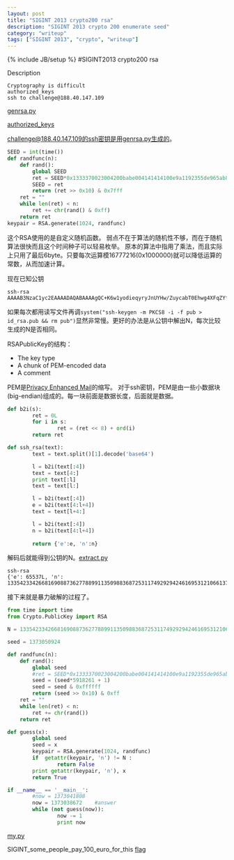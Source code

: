 ```yaml
---
layout: post
title: "SIGINT 2013 crypto200 rsa"
description: "SIGINT 2013 crypto 200 enumerate seed"
category: "writeup"
tags: ["SIGINT 2013", "crypto", "writeup"]
---
```

{% include JB/setup %}
#SIGINT2013 crypto200 rsa

Description

    Cryptography is difficult
    authorized_keys
    ssh to challenge@188.40.147.109

[genrsa.py](https://github.com/5lipper/CTF-Challenges/blob/master/SIGINT2013/crypto/rsa/genrsa.py)

[authorized_keys](https://github.com/5lipper/CTF-Challenges/blob/master/SIGINT2013/crypto/rsa/authorized_keys)

challenge@188.40.147.109的ssh密钥是用genrsa.py生成的。

```python
SEED = int(time())
def randfunc(n):
    def rand():
        global SEED
        ret = SEED*0x1333370023004200babe004141414100e9a1192355de965ab8cc1239cf015a4e35 + 1
        SEED = ret
        return (ret >> 0x10) & 0x7fff
    ret = ""
    while len(ret) < n:
        ret += chr(rand() & 0xff)
    return ret
keypair = RSA.generate(1024, randfunc)
```

这个RSA使用的是自定义随机函数。
弱点不在于算法的随机性不够，而在于随机算法很快而且这个时间种子可以轻易枚举。
原本的算法中指用了乘法，而且实际上只用了最后6byte。只要每次运算模16777216(0x1000000)就可以降低运算的常数，从而加速计算。

现在已知公钥

	ssh-rsa AAAAB3NzaC1yc2EAAAADAQABAAAAgQC+K6w1yodieqyryJnUYHw/ZuycabT0Ehwg4XFqZYfh/euE4QIXPJ23widXJUKIq8Gqwi5M/Pa+7/gAPeVcrcF65pUkeIYeZBXoAeDj0EqpFxiHdSB/K1Ovt/lIFmBG3hy+MVJLYfz6lBRxQwj+CJRkFX2Xf/5JyZWSK5UwXOlh0w==

如果每次都用读写文件再调`system("ssh-keygen -m PKCS8 -i -f pub > id_rsa.pub && rm pub")`显然非常慢。更好的办法是从公钥中解出N，每次比较生成的N是否相同。

RSAPublicKey的结构：

* The key type
* A chunk of PEM-encoded data
* A comment

PEM是[Privacy Enhanced Mail](http://en.wikipedia.org/wiki/Base64#Privacy-enhanced_mail)的缩写。
对于ssh密钥，PEM是由一些小数据块(big-endian)组成的。每一块前面是数据长度，后面就是数据。

```python
def b2i(s):
        ret = 0L
        for i in s:
                ret = (ret << 8) + ord(i)
        return ret

def ssh_rsa(text):
        text = text.split()[1].decode('base64')

        l = b2i(text[:4])
        text = text[4:]
        print text[:l]
        text = text[l:]

        l = b2i(text[:4])
        e = b2i(text[4:l+4])
        text = text[l+4:]

        l = b2i(text[:4])
        n = b2i(text[4:l+4])
        
        return {'e':e, 'n':n}
```

解码后就能得到公钥的N。[extract.py](https://github.com/5lipper/CTF-Challenges/blob/master/SIGINT2013/crypto/rsa/extract.py)

    ssh-rsa
    {'e': 65537L, 'n': 133542334266816908873627788991135098836872531174929294246169531210661376429243860064170039541966242804413057715139822380296022355504905790916703933165069728724833411797448828615450127927989084469577103148831167203596018572102137170380105783557008648639360019823792278259940952368577709045086814405497576841683L}

接下来就是暴力破解的过程了。

```python
from time import time
from Crypto.PublicKey import RSA

N = 133542334266816908873627788991135098836872531174929294246169531210661376429243860064170039541966242804413057715139822380296022355504905790916703933165069728724833411797448828615450127927989084469577103148831167203596018572102137170380105783557008648639360019823792278259940952368577709045086814405497576841683L

seed = 1373050924

def randfunc(n):
    def rand():
        global seed
        #ret = SEED*0x1333370023004200babe004141414100e9a1192355de965ab8cc1239cf015a4e35 + 1
        seed = (seed*5918261 + 1)
        seed = seed & 0xffffff
        return (seed >> 0x10) & 0xff
    ret = ""
    while len(ret) < n:
        ret += chr(rand())
    return ret

def guess(x):
        global seed
        seed = x
        keypair = RSA.generate(1024, randfunc)
        if  getattr(keypair, 'n') != N :
                return False
        print getattr(keypair, 'n'), x
        return True

if __name__ == '__main__':
        #now = 1373041808
        now = 1373038672    #answer
        while (not guess(now)):
                now -= 1
                print now
```
[my.py](https://github.com/5lipper/CTF-Challenges/blob/master/SIGINT2013/crypto/rsa/my.py)

SIGINT_some_people_pay_100_euro_for_this
[flag](https://github.com/5lipper/CTF-Challenges/blob/master/SIGINT2013/crypto/rsa/flag)
